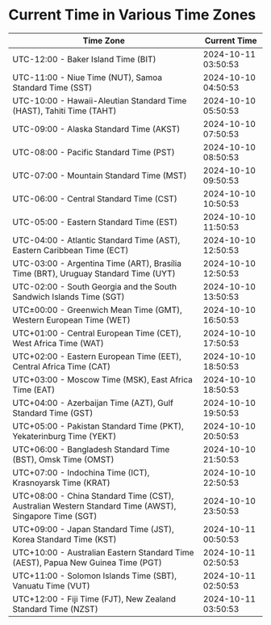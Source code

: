 # Current Time in Various Time Zones

| Time Zone | Current Time |
|-----------|--------------|
| UTC-12:00 - Baker Island Time (BIT) | 2024-10-11 03:50:53 |
| UTC-11:00 - Niue Time (NUT), Samoa Standard Time (SST) | 2024-10-10 04:50:53 |
| UTC-10:00 - Hawaii-Aleutian Standard Time (HAST), Tahiti Time (TAHT) | 2024-10-10 05:50:53 |
| UTC-09:00 - Alaska Standard Time (AKST) | 2024-10-10 07:50:53 |
| UTC-08:00 - Pacific Standard Time (PST) | 2024-10-10 08:50:53 |
| UTC-07:00 - Mountain Standard Time (MST) | 2024-10-10 09:50:53 |
| UTC-06:00 - Central Standard Time (CST) | 2024-10-10 10:50:53 |
| UTC-05:00 - Eastern Standard Time (EST) | 2024-10-10 11:50:53 |
| UTC-04:00 - Atlantic Standard Time (AST), Eastern Caribbean Time (ECT) | 2024-10-10 12:50:53 |
| UTC-03:00 - Argentina Time (ART), Brasília Time (BRT), Uruguay Standard Time (UYT) | 2024-10-10 12:50:53 |
| UTC-02:00 - South Georgia and the South Sandwich Islands Time (SGT) | 2024-10-10 13:50:53 |
| UTC±00:00 - Greenwich Mean Time (GMT), Western European Time (WET) | 2024-10-10 16:50:53 |
| UTC+01:00 - Central European Time (CET), West Africa Time (WAT) | 2024-10-10 17:50:53 |
| UTC+02:00 - Eastern European Time (EET), Central Africa Time (CAT) | 2024-10-10 18:50:53 |
| UTC+03:00 - Moscow Time (MSK), East Africa Time (EAT) | 2024-10-10 18:50:53 |
| UTC+04:00 - Azerbaijan Time (AZT), Gulf Standard Time (GST) | 2024-10-10 19:50:53 |
| UTC+05:00 - Pakistan Standard Time (PKT), Yekaterinburg Time (YEKT) | 2024-10-10 20:50:53 |
| UTC+06:00 - Bangladesh Standard Time (BST), Omsk Time (OMST) | 2024-10-10 21:50:53 |
| UTC+07:00 - Indochina Time (ICT), Krasnoyarsk Time (KRAT) | 2024-10-10 22:50:53 |
| UTC+08:00 - China Standard Time (CST), Australian Western Standard Time (AWST), Singapore Time (SGT) | 2024-10-10 23:50:53 |
| UTC+09:00 - Japan Standard Time (JST), Korea Standard Time (KST) | 2024-10-11 00:50:53 |
| UTC+10:00 - Australian Eastern Standard Time (AEST), Papua New Guinea Time (PGT) | 2024-10-11 02:50:53 |
| UTC+11:00 - Solomon Islands Time (SBT), Vanuatu Time (VUT) | 2024-10-11 02:50:53 |
| UTC+12:00 - Fiji Time (FJT), New Zealand Standard Time (NZST) | 2024-10-11 03:50:53 |
